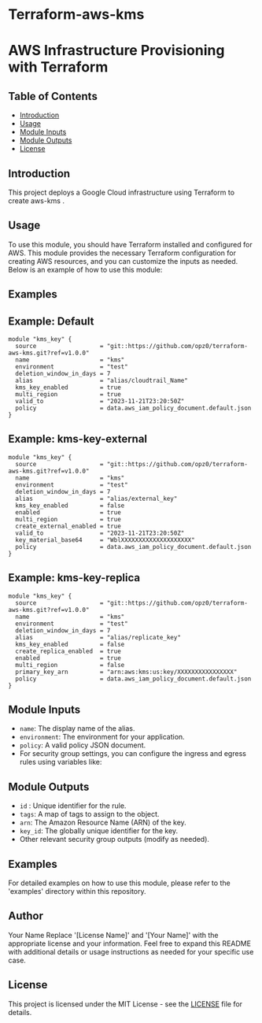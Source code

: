 # Terraform-aws-kms

# AWS Infrastructure Provisioning with Terraform

## Table of Contents
- [Introduction](#introduction)
- [Usage](#usage)
- [Module Inputs](#module-inputs)
- [Module Outputs](#module-outputs)
- [License](#license)

## Introduction
This project deploys a Google Cloud infrastructure using Terraform to create aws-kms .
## Usage
To use this module, you should have Terraform installed and configured for AWS. This module provides the necessary Terraform configuration for creating AWS resources, and you can customize the inputs as needed. Below is an example of how to use this module:
## Examples

## Example: Default

```hcl
module "kms_key" {
  source                  = "git::https://github.com/opz0/terraform-aws-kms.git?ref=v1.0.0"
  name                    = "kms"
  environment             = "test"
  deletion_window_in_days = 7
  alias                   = "alias/cloudtrail_Name"
  kms_key_enabled         = true
  multi_region            = true
  valid_to                = "2023-11-21T23:20:50Z"
  policy                  = data.aws_iam_policy_document.default.json
}
```

## Example: kms-key-external
```hcl
module "kms_key" {
  source                  = "git::https://github.com/opz0/terraform-aws-kms.git?ref=v1.0.0"
  name                    = "kms"
  environment             = "test"
  deletion_window_in_days = 7
  alias                   = "alias/external_key"
  kms_key_enabled         = false
  enabled                 = true
  multi_region            = true
  create_external_enabled = true
  valid_to                = "2023-11-21T23:20:50Z"
  key_material_base64     = "WblXXXXXXXXXXXXXXXXXXXX"
  policy                  = data.aws_iam_policy_document.default.json
}
```

## Example: kms-key-replica

```hcl
module "kms_key" {
  source                  = "git::https://github.com/opz0/terraform-aws-kms.git?ref=v1.0.0"
  name                    = "kms"
  environment             = "test"
  deletion_window_in_days = 7
  alias                   = "alias/replicate_key"
  kms_key_enabled         = false
  create_replica_enabled  = true
  enabled                 = true
  multi_region            = false
  primary_key_arn         = "arn:aws:kms:us:key/XXXXXXXXXXXXXXXX"
  policy                  = data.aws_iam_policy_document.default.json
}
```

## Module Inputs
- `name`: The display name of the alias.
- `environment`: The environment for your application.
- `policy`:  A valid policy JSON document.
- For security group settings, you can configure the ingress and egress rules using variables like:

## Module Outputs
- `id` : Unique identifier for the rule.
- `tags`:  A map of tags to assign to the object.
- `arn`: The Amazon Resource Name (ARN) of the key.
- `key_id`:  The globally unique identifier for the key.
- Other relevant security group outputs (modify as needed).

## Examples
For detailed examples on how to use this module, please refer to the 'examples' directory within this repository.

## Author
Your Name Replace '[License Name]' and '[Your Name]' with the appropriate license and your information. Feel free to expand this README with additional details or usage instructions as needed for your specific use case.

## License
This project is licensed under the MIT License - see the [LICENSE](https://github.com/opz0/terraform-gcp-kms.git/blob/readme/LICENSE) file for details.
